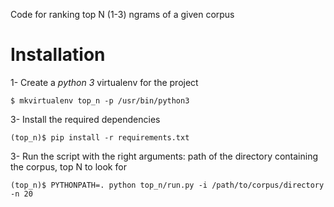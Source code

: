 Code for ranking top N (1-3) ngrams of a given corpus

# Installation

1- Create a *python 3* virtualenv for the project

    $ mkvirtualenv top_n -p /usr/bin/python3

3- Install the required dependencies

    (top_n)$ pip install -r requirements.txt

3- Run the script with the right arguments: path of the directory containing the corpus, top N to look for

    (top_n)$ PYTHONPATH=. python top_n/run.py -i /path/to/corpus/directory -n 20
